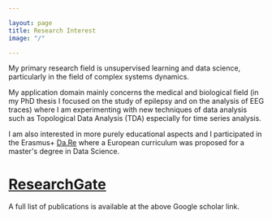 ```yaml
---

layout: page
title: Research Interest
image: "/"

---
```




My primary research field is unsupervised learning and data science, particularly in the field of complex systems dynamics.

My application domain mainly concerns the medical and biological field (in my PhD thesis I focused on the study of epilepsy and on the analysis of EEG traces) where I am experimenting with new techniques of data analysis such as Topological Data Analysis (TDA) especially for time series analysis.

I am also interested in more purely educational aspects and I participated in the Erasmus+ [Da.Re](https://www.dare-project.eu) where a European curriculum was proposed for a master's degree in Data Science.






# [ResearchGate](https://www.researchgate.net/profile/Marco_Piangerelli)

A full list of publications is available at the above Google scholar link.
